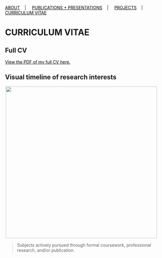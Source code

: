 <div class="topnav">
  <a href="about.html" style="color: rgb(0,0,0)"><font color="000000">ABOUT</font></a>&nbsp;&nbsp;&nbsp;&nbsp;|&nbsp;&nbsp;&nbsp;&nbsp;
  <a href="pubs.html" style="color: rgb(0,0,0)"><font color="000000">PUBLICATIONS + PRESENTATIONS</font></a>&nbsp;&nbsp;&nbsp;&nbsp;|&nbsp;&nbsp;&nbsp;&nbsp;
  <a href="projects.html" style="color: rgb(0,0,0)"><font color="000000">PROJECTS</font></a>&nbsp;&nbsp;&nbsp;&nbsp;|&nbsp;&nbsp;&nbsp;&nbsp;
  <a href="cv.html" style="color: rgb(0,0,0)"><font color="000000">CURRICULUM VITAE</font></a> 
</div>

# CURRICULUM VITAE

## Full CV
 <a href="cv_10_2019.pdf" style="color: rgb(0,0,0)" target="_blank"><font color="000000">View the PDF of my full CV here.</font></a>

## Visual timeline of research interests

<p align="center">
<img src="https://user-images.githubusercontent.com/50045763/87957300-15e15380-ca7e-11ea-821b-52417ba0e0c9.jpg" width="500"></img>
</p>

>Subjects actively pursued through formal coursework, professional research, and/or publication.
